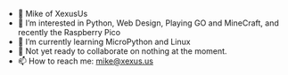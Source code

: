 - 👋 Mike of XexusUs
- 👀 I’m interested in Python, Web Design, Playing GO and MineCraft, and recently the Raspberry Pico
- 🌱 I’m currently learning MicroPython and Linux
- 💞️ Not yet ready to collaborate on nothing at the moment.
- 📫 How to reach me: mike@xexus.us

<!---
XexusUs/XexusUs is a ✨ special ✨ repository because its `README.md` (this file) appears on your GitHub profile.
You can click the Preview link to take a look at your changes.
--->
